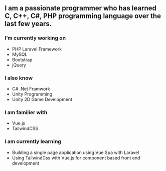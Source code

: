 ## I am a passionate **programmer** who has learned C, C++, C#, PHP programming language over the last few years.

### I’m currently working on
-  PHP Laravel Framework
-  MySQL
-  Bootstrap
-  jQuery

### I also know
- C# .Net Framwork
- Unity Programming
- Unity 2D Game Development

### I am familier with
- Vue.js
- TailwindCSS

### I am currently learning
- Building a single page application using Vue Spa with Laravel
- Using TailwindCss with Vue.js for component based front end development
